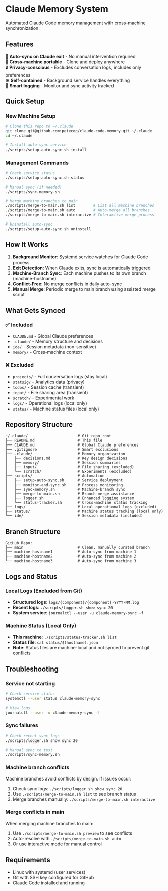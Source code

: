 # Claude Memory System

Automated Claude Code memory management with cross-machine synchronization.

## Features

🤖 **Auto-sync on Claude exit** - No manual intervention required  
🔄 **Cross-machine portable** - Clone and deploy anywhere  
🔒 **Privacy-conscious** - Excludes conversation logs, includes only preferences  
⚙️ **Self-contained** - Background service handles everything  
📝 **Smart logging** - Monitor and sync activity tracked  

## Quick Setup

### New Machine Setup
```bash
# Clone this repo to ~/.claude
git clone git@github.com:petecog/claude-code-memory.git ~/.claude
cd ~/.claude

# Install auto-sync service
./scripts/setup-auto-sync.sh install
```

### Management Commands
```bash
# Check service status
./scripts/setup-auto-sync.sh status

# Manual sync (if needed)
./scripts/sync-memory.sh

# Merge machine branches to main
./scripts/merge-to-main.sh list        # List all machine branches
./scripts/merge-to-main.sh auto        # Auto-merge all branches  
./scripts/merge-to-main.sh interactive # Interactive merge process

# Uninstall auto-sync
./scripts/setup-auto-sync.sh uninstall
```

## How It Works

1. **Background Monitor**: Systemd service watches for Claude Code process
2. **Exit Detection**: When Claude exits, sync is automatically triggered  
3. **Machine-Branch Sync**: Each machine pushes to its own branch (machine-hostname)
4. **Conflict-Free**: No merge conflicts in daily auto-sync
5. **Manual Merge**: Periodic merge to main branch using assisted merge script

## What Gets Synced

### ✅ Included
- `CLAUDE.md` - Global Claude preferences
- `.claude/` - Memory structure and decisions  
- `ide/` - Session metadata (non-sensitive)
- `memory/` - Cross-machine context

### ❌ Excluded  
- `projects/` - Full conversation logs (stay local)
- `statsig/` - Analytics data (privacy)
- `todos/` - Session cache (transient)
- `input/` - File sharing area (transient)
- `scratch/` - Experimental work
- `logs/` - Operational logs (local only)
- `status/` - Machine status files (local only)

## Repository Structure

```
~/.claude/                      # Git repo root
├── README.md                   # This file
├── CLAUDE.md                   # Global Claude preferences
├── .gitignore                  # Smart exclusions
├── .claude/                    # Memory organization
│   ├── decisions.md            # Key design decisions
│   ├── memory/                 # Session summaries
│   ├── input/                  # File sharing (excluded)
│   └── scratch/                # Experiments (excluded)
├── scripts/                    # Automation
│   ├── setup-auto-sync.sh      # Service deployment
│   ├── monitor-and-sync.sh     # Process monitoring
│   ├── sync-memory.sh          # Machine-branch sync
│   ├── merge-to-main.sh        # Branch merge assistance
│   ├── logger.sh               # Enhanced logging system
│   └── status-tracker.sh       # Cross-machine status tracking
├── logs/                       # Local operational logs (excluded)
├── status/                     # Machine status tracking (local only)
└── ide/                        # Session metadata (included)
```

## Branch Structure

```
GitHub Repo:
├── main                        # Clean, manually curated branch
├── machine-hostname1           # Auto-sync from machine 1
├── machine-hostname2           # Auto-sync from machine 2  
└── machine-hostname3           # Auto-sync from machine 3
```

## Logs and Status

### Local Logs (Excluded from Git)
- **Structured logs**: `logs/{component}/{component}-YYYY-MM.log`
- **Recent logs**: `./scripts/logger.sh show sync 20`
- **System service**: `journalctl --user -u claude-memory-sync -f`

### Machine Status (Local Only)  
- **This machine**: `./scripts/status-tracker.sh list`
- **Status file**: `cat status/$(hostname).json`
- **Note**: Status files are machine-local and not synced to prevent git conflicts

## Troubleshooting

### Service not starting
```bash
# Check service status
systemctl --user status claude-memory-sync

# View logs
journalctl --user -u claude-memory-sync -f
```

### Sync failures
```bash
# Check recent sync logs
./scripts/logger.sh show sync 20

# Manual sync to test
./scripts/sync-memory.sh
```

### Machine branch conflicts
Machine branches avoid conflicts by design. If issues occur:
1. Check sync logs: `./scripts/logger.sh show sync 20`
2. Use `./scripts/merge-to-main.sh list` to see branch status
3. Merge branches manually: `./scripts/merge-to-main.sh interactive`

### Merge conflicts in main
When merging machine branches to main:
1. Use `./scripts/merge-to-main.sh preview` to see conflicts
2. Auto-resolve with `./scripts/merge-to-main.sh auto` 
3. Or use interactive mode for manual control

## Requirements

- Linux with systemd (user services)
- Git with SSH key configured for GitHub
- Claude Code installed and running